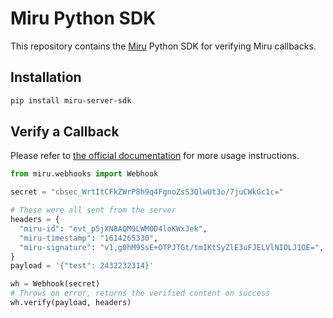 # Miru Python SDK
This repository contains the [Miru](https://docs.miruml.com/) Python SDK for verifying Miru callbacks. 

## Installation

```sh
pip install miru-server-sdk
```

## Verify a Callback
Please refer to [the official documentation](https://docs.miruml.com/) for more usage instructions.

```python
from miru.webhooks import Webhook

secret = "cbsec_WrtItCFkZWrP8h9q4FgnoZsS3QlwUt3o/7juCWkGc1c="

# These were all sent from the server
headers = {
  "miru-id": "evt_p5jXN8AQM9LWM0D4loKWxJek",
  "miru-timestamp": "1614265330",
  "miru-signature": "v1,g0hM9SsE+OTPJTGt/tmIKtSyZlE3uFJELVlNIOLJ1OE=",
}
payload = '{"test": 2432232314}'

wh = Webhook(secret)
# Throws on error, returns the verified content on success
wh.verify(payload, headers)
```